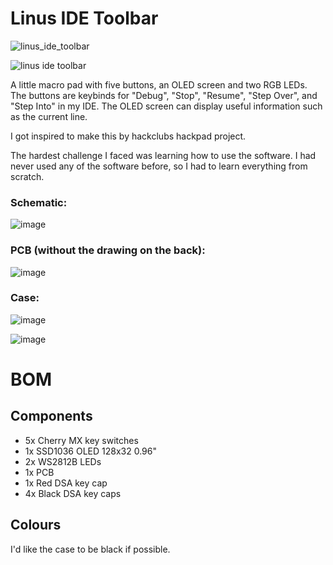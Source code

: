 # Linus IDE Toolbar

![linus_ide_toolbar](https://github.com/Schlafhase/hackpad/blob/ada5991ba1e3dd5696a1000e01b6afa46d67bea9/hackpads/Linus%20IDE%20Toolbar/linus_ide_toolbar_with_components.png)

![linus ide toolbar](https://github.com/Schlafhase/hackpad/blob/54ab868d88c75c2378f32b823d39f6443b8b5e0c/hackpads/Linus%20IDE%20Toolbar/linus_ide_toolbar_with_components_no_cover.png)

A little macro pad with five buttons, an OLED screen and two RGB LEDs. The buttons are keybinds for "Debug", "Stop", "Resume", "Step Over", and "Step Into" in my IDE. The OLED screen can display useful information such as the current line.

I got inspired to make this by hackclubs hackpad project.

The hardest challenge I faced was learning how to use the software. I had never used any of the software before, so I had to learn everything from scratch.

### Schematic:

![image](https://github.com/user-attachments/assets/9ff1f573-0c65-4368-8eff-de49f93d0ce5)

### PCB (without the drawing on the back):

![image](https://github.com/user-attachments/assets/e6030e92-cc2a-4b7b-951f-6fb5b5147201)

### Case:

![image](https://github.com/user-attachments/assets/faa9ca3f-4da7-485b-b08f-35cabdfd9fa7)

![image](https://github.com/user-attachments/assets/ae5bc0f7-ed6c-44a9-b23b-45f5eb8f5567)

# BOM

## Components

- 5x Cherry MX key switches
- 1x SSD1036 OLED 128x32 0.96"
- 2x WS2812B LEDs
- 1x PCB
- 1x Red DSA key cap
- 4x Black DSA key caps

## Colours
I'd like the case to be black if possible.
